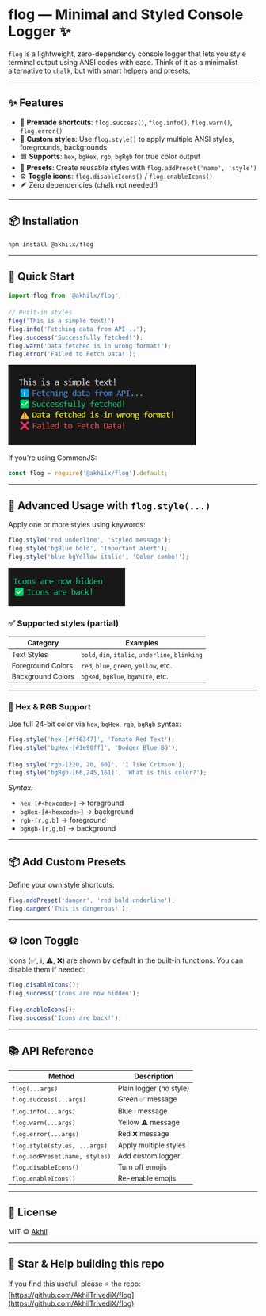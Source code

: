 # flog — Minimal and Styled Console Logger ✨

`flog` is a lightweight, zero-dependency console logger that lets you style terminal output using ANSI codes with ease. Think of it as a minimalist alternative to `chalk`, but with smart helpers and presets.

---
## ✨ Features

- 🔹 **Premade shortcuts**: `flog.success()`, `flog.info()`, `flog.warn()`, `flog.error()`
- 🎨 **Custom styles**: Use `flog.style()` to apply multiple ANSI styles, foregrounds, backgrounds
- 🟦 **Supports**: `hex`, `bgHex`, `rgb`, `bgRgb` for true color output
- 🧩 **Presets**: Create reusable styles with `flog.addPreset('name', 'style')`
- ⚙️ **Toggle icons**: `flog.disableIcons()` / `flog.enableIcons()`
- 🪶 Zero dependencies (chalk not needed!)

---

## 📦 Installation

```bash
npm install @akhilx/flog
```

---

## 🚀 Quick Start

```ts
import flog from '@akhilx/flog';

// Built-in styles
flog('This is a simple text!')
flog.info('Fetching data from API...');
flog.success('Successfully fetched!');
flog.warn('Data fetched is in wrong format!');
flog.error('Failed to Fetch Data!');
```

![Built-In Style Demo](assets/demo1.png)

If you're using CommonJS:

```js
const flog = require('@akhilx/flog').default;
```

---

## 🎨 Advanced Usage with `flog.style(...)`

Apply one or more styles using keywords:

```ts
flog.style('red underline', 'Styled message');
flog.style('bgBlue bold', 'Important alert');
flog.style('blue bgYellow italic', 'Color combo!');
```

![Styles](assets/demo2.png)

### ✅ Supported styles (partial)

| Category          | Examples                                         |
| ----------------- | ------------------------------------------------ |
| Text Styles       | `bold`, `dim`, `italic`, `underline`, `blinking` |
| Foreground Colors | `red`, `blue`, `green`, `yellow`, etc.           |
| Background Colors | `bgRed`, `bgBlue`, `bgWhite`, etc.               |

---

### 🎨 Hex & RGB Support

Use full 24-bit color via `hex`, `bgHex`, `rgb`, `bgRgb` syntax:

```ts
flog.style('hex-[#ff6347]', 'Tomato Red Text');
flog.style('bgHex-[#1e90ff]', 'Dodger Blue BG');

flog.style('rgb-[220, 20, 60]', 'I like Crimson');
flog.style('bgRgb-[66,245,161]', 'What is this color?');
```

*Syntax:*

* `hex-[#<hexcode>]` → foreground
* `bgHex-[#<hexcode>]` → background
* `rgb-[r,g,b]` → foreground
* `bgRgb-[r,g,b]` → background

---

## 📦 Add Custom Presets

Define your own style shortcuts:

```ts
flog.addPreset('danger', 'red bold underline');
flog.danger('This is dangerous!');
```

---

## ⚙️ Icon Toggle

Icons (✅, ℹ️, ⚠️, ❌) are shown by default in the built-in functions. You can disable them if needed:

```ts
flog.disableIcons();
flog.success('Icons are now hidden');

flog.enableIcons();
flog.success('Icons are back!');
```

---

## 📚 API Reference

| Method                         | Description             |
| ------------------------------ | ----------------------- |
| `flog(...args)`                | Plain logger (no style) |
| `flog.success(...args)`        | Green ✅ message         |
| `flog.info(...args)`           | Blue ℹ️ message         |
| `flog.warn(...args)`           | Yellow ⚠️ message       |
| `flog.error(...args)`          | Red ❌ message           |
| `flog.style(styles, ...args)`  | Apply multiple styles   |
| `flog.addPreset(name, styles)` | Add custom logger       |
| `flog.disableIcons()`          | Turn off emojis         |
| `flog.enableIcons()`           | Re-enable emojis        |

---

## 📄 License

MIT © [Akhil](https://github.com/AkhilTrivediX)

---

## 🌟 Star & Help building this repo

If you find this useful, please ⭐️ the repo:
[https://github.com/AkhilTrivediX/flog](https://github.com/AkhilTrivediX/flog)


